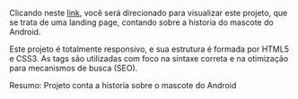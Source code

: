 Clicando neste <a href="https://thiago-tsg.github.io/cronometro/html/" target="_blank">link</a>, você será direcionado para visualizar este projeto, que se trata de uma landing page, contando sobre a historia do mascote do Android.

Este projeto é totalmente responsivo, e sua estrutura é formada por HTML5 e CSS3.
As tags são utilizadas com foco na sintaxe correta e na otimização para mecanismos de busca (SEO).

Resumo: Projeto conta a historia sobre o mascote do Android
